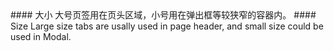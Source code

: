<cn>
#### 大小
大号页签用在页头区域，小号用在弹出框等较狭窄的容器内。
</cn>

<us>
#### Size
Large size tabs are usally used in page header, and small size could be used in Modal.
</us>
